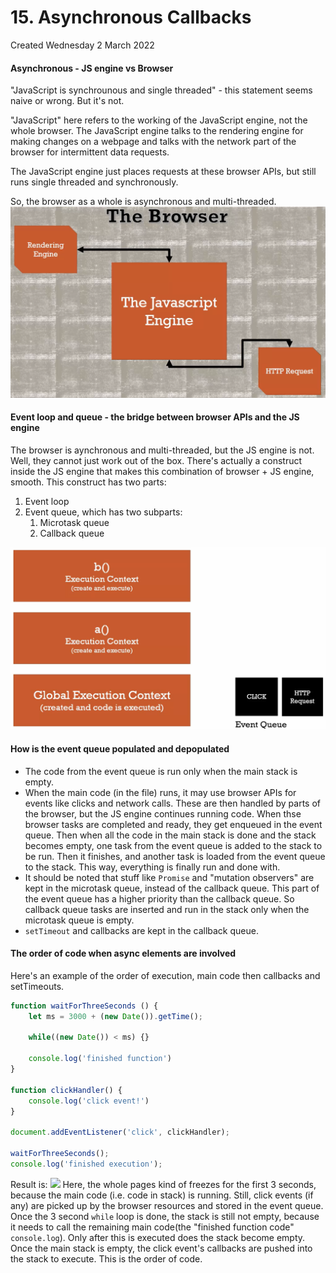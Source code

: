 # 15. Asynchronous Callbacks
Created Wednesday 2 March 2022

#### Asynchronous - JS engine vs Browser
"JavaScript is synchrounous and single threaded" - this statement seems naive or wrong. But it's not.

"JavaScript" here refers to the working of the JavaScript engine, not the whole browser. The JavaScript engine talks to the rendering engine for making changes on a webpage and talks with the network part of the browser for intermittent data requests.

The JavaScript engine just places requests at these browser APIs, but still runs single threaded and synchronously.

So, the browser as a whole is asynchronous and multi-threaded.
![](Pasted%20image%2020220302232036.png)

#### Event loop and queue - the bridge between browser APIs and the JS engine
The browser is aynchronous and multi-threaded, but the JS engine is not. Well, they cannot just work out of the box. There's actually a construct inside the JS engine that makes this combination of browser + JS engine, smooth. This construct has two parts:
1. Event loop
2. Event queue, which has two subparts:
	1. Microtask queue
	2. Callback queue

![](Pasted%20image%2020220303004253.png)

#### How is the event queue populated and depopulated
- The code from the event queue is run only when the main stack is empty.
- When the main code (in the file) runs, it may use browser APIs for events like clicks and network calls. These are then handled by parts of the browser, but the JS engine continues running code. When thse browser tasks are completed and ready, they get enqueued in the event queue. Then when all the code in the main stack is done and the stack becomes empty, one task from the event queue is added to the stack to be run. Then it finishes, and another task is loaded from the event queue to the stack. This way, everything is finally run and done with.
- It should be noted that stuff like `Promise` and "mutation observers" are kept in the microtask queue, instead of the callback queue. This part of the event queue has a higher priority than the callback queue. So callback queue tasks are inserted and run in the stack only when the microtask queue is empty.
- `setTimeout` and callbacks are kept in the callback queue.

#### The order of code when async elements are involved
Here's an example of the order of execution, main code then callbacks and setTimeouts.
```js
function waitForThreeSeconds () {
	let ms = 3000 + (new Date()).getTime();

	while((new Date()) < ms) {}

	console.log('finished function')
}

function clickHandler() {
	console.log('click event!')
}

document.addEventListener('click', clickHandler);

waitForThreeSeconds();
console.log('finished execution');
```

Result is:
![](Pasted%20image%2020220303005834.png)
Here, the whole pages kind of freezes for the first 3 seconds, because the main code (i.e. code in stack) is running. Still, click events (if any) are picked up by the browser resources and stored in the event queue. Once the 3 second `while` loop is done, the stack is still not empty, because it needs to call the remaining main code(the "finished function code" `console.log`). Only after this is executed does the stack become empty. Once the main stack is empty, the click event's callbacks are pushed into the stack to execute. This is the order of code.